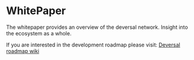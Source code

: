 # WhitePaper
The whitepaper provides an overview of the deversal network. Insight into the ecosystem as a whole.




If you are interested in the development roadmap please visit: 
[Deversal roadmap wiki](https://github.com/deversal/Roadmap/wiki)
